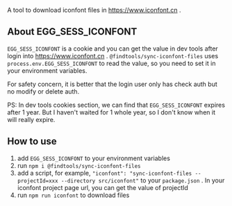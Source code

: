 A tool to download iconfont files in https://www.iconfont.cn .

## About EGG_SESS_ICONFONT

`EGG_SESS_ICONFONT` is a cookie and you can get the value in dev tools after login into https://www.iconfont.cn . `@findtools/sync-iconfont-files` uses `process.env.EGG_SESS_ICONFONT` to read the value, so you need to set it in your environment variables.

For safety concern, it is better that the login user only has check auth but no modify or delete auth.

PS: In dev tools cookies section, we can find that `EGG_SESS_ICONFONT` expires after 1 year. But I haven't waited for 1 whole year, so I don't know when it will really expire.

## How to use

1. add `EGG_SESS_ICONFONT` to your environment variables
2. run `npm i @findtools/sync-iconfont-files`
3. add a script, for example, `"iconfont": "sync-iconfont-files --projectId=xxx --directory src/iconfont"` to your `package.json` . In your iconfont project page url, you can get the value of projectId
4. run `npm run iconfont` to download files
